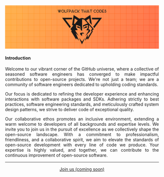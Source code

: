 <p align="center">
  <img title="Wolfpack That Codes | #InCodeWeTrust" src="https://github.com/wolfpackthatcodes/.github/blob/main/profile/images/banner.png?raw=true" alt="Wolfpack That Codes banner"/>
</p>

#### Introduction

<p align="justify">
Welcome to our vibrant corner of the GitHub universe, where a collective of seasoned software engineers has converged to make impactful contributions to open-source projects. We're not just a team; we are a community of software engineers dedicated to upholding coding standards.
</p>

<p align="justify">
Our focus is dedicated to refining the developer experience and enhancing interactions with software packages and SDKs. Adhering strictly to best practices, software engineering standards, and meticulously crafted system design patterns, we strive to deliver code of exceptional quality.
</p>

<p align="justify">
Our collaborative ethos promotes an inclusive environment, extending a warm welcome to developers of all backgrounds and expertise levels. We invite you to join us in the pursuit of excellence as we collectively shape the open-source landscape. With a commitment to professionalism, friendliness, and a collaborative spirit, we aim to elevate the standards of open-source development with every line of code we produce. Your expertise is highly valued, and together, we can contribute to the continuous improvement of open-source software.
</p>

---

<p align="center">
  <a href="">Join us (coming soon)</a>
</p>
